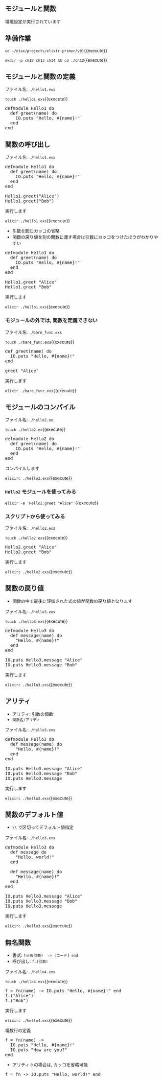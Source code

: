 ## モジュールと関数

環境設定が実行されています

## 準備作業

`cd ~/oiax/projects/elixir-primer/v01`{{execute}}

`mkdir -p ch12 ch13 ch14 && cd ./ch12`{{execute}}

## モジュールと関数の定義

ファイル名: `./hello1.exs`

`touch ./hello1.exs`{{execute}}

<pre class="file" data-filename="~/oiax/projects/elixir-primer/v01/ch12/hello1.exs" data-target="replace">
defmodule Hello1 do
  def greet(name) do
    IO.puts "Hello, #{name}!"
  end
end
</pre>

## 関数の呼び出し

ファイル名: `./hello1.exs`

<pre class="file" data-filename="~/oiax/projects/elixir-primer/v01/ch12/hello1.exs" data-target="replace">
defmodule Hello1 do
  def greet(name) do
    IO.puts "Hello, #{name}!"
  end
end

Hello1.greet("Alice")
Hello1.greet("Bob")
</pre>

実行します

`elixir ./hello1.exs`{{execute}}

- 引数を囲むカッコの省略
- 関数の戻り値を別の関数に渡す場合は引数にカッコをつけたほうがわかりやすい

<pre class="file" data-filename="~/oiax/projects/elixir-primer/v01/ch12/hello1.exs" data-target="replace">
defmodule Hello1 do
  def greet(name) do
    IO.puts "Hello, #{name}!"
  end
end

Hello1.greet "Alice" 
Hello1.greet "Bob" 
</pre>

実行します

`elixir ./hello1.exs`{{execute}}

### モジュールの外では, 関数を定義できない

ファイル名: `./bare_func.exs`

`touch ./bare_func.exs`{{execute}}

<pre class="file" data-filename="~/oiax/projects/elixir-primer/v01/ch12/bare_func.exs" data-target="replace">
def greet(name) do
  IO.puts "Hello, #{name}!"
end

greet "Alice" 
</pre>

実行します

`elixir ./bare_func.exs`{{execute}}

## モジュールのコンパイル

ファイル名: `./hello2.ex`

`touch ./hello2.ex`{{execute}}

<pre class="file" data-filename="~/oiax/projects/elixir-primer/v01/ch12/hello2.ex" data-target="replace">
defmodule Hello2 do
  def greet(name) do
    IO.puts "Hello, #{name}!"
  end
end
</pre>

コンパイルします

`elixirc ./hello2.exs`{{execute}}

### `Hello2` モジュールを使ってみる

`elixir -e 'Hello2.greet "Alice"'`{{execute}}

### スクリプトから使ってみる

ファイル名: `./hello2.exs`

`touch ./hello2.exs`{{execute}}

<pre class="file" data-filename="~/oiax/projects/elixir-primer/v01/ch12/hello2.exs" data-target="replace">
Hello2.greet "Alice" 
Hello2.greet "Bob" 
</pre>

実行します

`elixirc ./hello2.exs`{{execute}}

## 関数の戻り値

- 関数の中で最後に評価された式の値が関数の戻り値となります

ファイル名: `./hello3.exs`

`touch ./hello3.exs`{{execute}}

<pre class="file" data-filename="~/oiax/projects/elixir-primer/v01/ch12/hello3.exs" data-target="replace">
defmodule Hello3 do
  def message(name) do
    "Hello, #{name}!"
  end
end

IO.puts Hello3.message "Alice" 
IO.puts Hello3.message "Bob" 
</pre>

実行します

`elixirc ./hello3.exs`{{execute}}

## アリティ

- アリティ: 引数の個数
- `関数名/アリティ`

ファイル名: `./hello3.exs`

<pre class="file" data-filename="~/oiax/projects/elixir-primer/v01/ch12/hello3.exs" data-target="replace">
defmodule Hello3 do
  def message(name) do
    "Hello, #{name}!"
  end
end

IO.puts Hello3.message "Alice" 
IO.puts Hello3.message "Bob" 
IO.puts Hello3.message
</pre>

実行します

`elixirc ./hello3.exs`{{execute}}

## 関数のデフォルト値

- `\\` で区切ってデフォルト値指定

ファイル名: `./hello3.exs`

<pre class="file" data-filename="~/oiax/projects/elixir-primer/v01/ch12/hello3.exs" data-target="replace">
defmodule Hello3 do
  def message do
    "Hello, world!"
  end

  def message(name) do
    "Hello, #{name}!"
  end
end

IO.puts Hello3.message "Alice" 
IO.puts Hello3.message "Bob" 
IO.puts Hello3.message
</pre>

実行します

`elixirc ./hello3.exs`{{execute}}

## 無名関数

- 書式: `fn(仮引数)  -> [コード] end`
- 呼び出し: `f.(引数)`

ファイル名: `./hello4.exs`

`touch ./hello4.exs`{{execute}}

<pre class="file" data-filename="~/oiax/projects/elixir-primer/v01/ch12/hello4.exs" data-target="replace">
f = fn(name) -> IO.puts "Hello, #{name}!" end
f.("Alice")
f.("Bob")
</pre>

実行します

`elixirc ./hello4.exs`{{execute}}

複数行の定義

<pre class="file" data-filename="" data-target="replace">
f = fn(name) ->
  IO.puts "Hello, #{name}!"
  IO.puts "How are you?"
end
</pre>

- アリティ `0` の場合は, カッコを省略可能

<pre class="file" data-filename="" data-target="replace">
f = fn -> IO.puts "Hello, world!" end
</pre>
